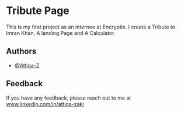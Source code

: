 # Tribute Page

This is my first project as an internee at Encryptix. I create a Tribute to Imran Khan, A landing Page and A Calculator. 

## Authors

- [@Attiqa-Z](https://www.github.com/octokatherine)

## Feedback

If you have any feedback, please reach out to me at www.linkedin.com/in/attiqa-zaki
